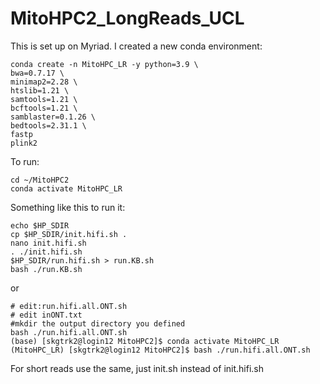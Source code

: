 # MitoHPC2_LongReads_UCL

This is set up on Myriad.  I created a new conda environment:

```
conda create -n MitoHPC_LR -y python=3.9 \
bwa=0.7.17 \
minimap2=2.28 \
htslib=1.21 \
samtools=1.21 \
bcftools=1.21 \
samblaster=0.1.26 \
bedtools=2.31.1 \
fastp
plink2

```

To run:
```
cd ~/MitoHPC2
conda activate MitoHPC_LR
```


Something like this to run it:
```
echo $HP_SDIR
cp $HP_SDIR/init.hifi.sh .
nano init.hifi.sh 
. ./init.hifi.sh
$HP_SDIR/run.hifi.sh > run.KB.sh
bash ./run.KB.sh 
```

or
```
# edit:run.hifi.all.ONT.sh
# edit inONT.txt
#mkdir the output directory you defined
bash ./run.hifi.all.ONT.sh 
(base) [skgtrk2@login12 MitoHPC2]$ conda activate MitoHPC_LR
(MitoHPC_LR) [skgtrk2@login12 MitoHPC2]$ bash ./run.hifi.all.ONT.sh 

```

For short reads use the same, just init.sh instead of init.hifi.sh


